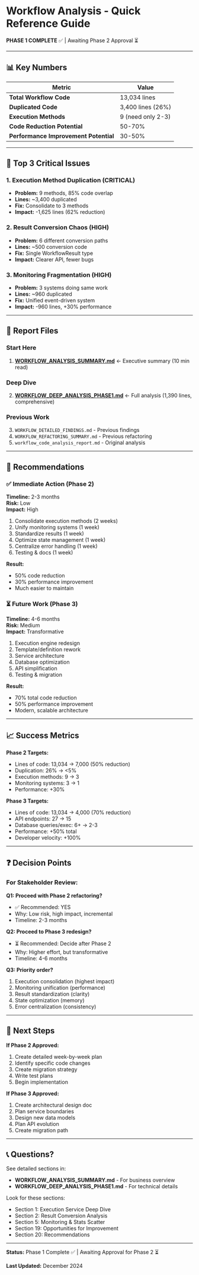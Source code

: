# Workflow Analysis - Quick Reference Guide

**PHASE 1 COMPLETE** ✅ | Awaiting Phase 2 Approval ⏳

---

## 📊 Key Numbers

| Metric | Value |
|--------|-------|
| **Total Workflow Code** | 13,034 lines |
| **Duplicated Code** | 3,400 lines (26%) |
| **Execution Methods** | 9 (need only 2-3) |
| **Code Reduction Potential** | 50-70% |
| **Performance Improvement Potential** | 30-50% |

---

## 🔴 Top 3 Critical Issues

### 1. Execution Method Duplication (CRITICAL)
- **Problem:** 9 methods, 85% code overlap
- **Lines:** ~3,400 duplicated
- **Fix:** Consolidate to 3 methods
- **Impact:** -1,625 lines (62% reduction)

### 2. Result Conversion Chaos (HIGH)
- **Problem:** 6 different conversion paths
- **Lines:** ~500 conversion code
- **Fix:** Single WorkflowResult type
- **Impact:** Clearer API, fewer bugs

### 3. Monitoring Fragmentation (HIGH)  
- **Problem:** 3 systems doing same work
- **Lines:** ~960 duplicated
- **Fix:** Unified event-driven system
- **Impact:** -960 lines, +30% performance

---

## 📁 Report Files

### Start Here
1. **[WORKFLOW_ANALYSIS_SUMMARY.md](./WORKFLOW_ANALYSIS_SUMMARY.md)** ← Executive summary (10 min read)

### Deep Dive
2. **[WORKFLOW_DEEP_ANALYSIS_PHASE1.md](./WORKFLOW_DEEP_ANALYSIS_PHASE1.md)** ← Full analysis (1,390 lines, comprehensive)

### Previous Work
3. `WORKFLOW_DETAILED_FINDINGS.md` - Previous findings
4. `WORKFLOW_REFACTORING_SUMMARY.md` - Previous refactoring
5. `workflow_code_analysis_report.md` - Original analysis

---

## 🎯 Recommendations

### ✅ Immediate Action (Phase 2)
**Timeline:** 2-3 months  
**Risk:** Low  
**Impact:** High

1. Consolidate execution methods (2 weeks)
2. Unify monitoring systems (1 week)
3. Standardize results (1 week)
4. Optimize state management (1 week)
5. Centralize error handling (1 week)
6. Testing & docs (1 week)

**Result:** 
- 50% code reduction
- 30% performance improvement
- Much easier to maintain

### ⏳ Future Work (Phase 3)
**Timeline:** 4-6 months  
**Risk:** Medium  
**Impact:** Transformative

1. Execution engine redesign
2. Template/definition rework
3. Service architecture
4. Database optimization
5. API simplification
6. Testing & migration

**Result:**
- 70% total code reduction
- 50% performance improvement
- Modern, scalable architecture

---

## 📈 Success Metrics

**Phase 2 Targets:**
- Lines of code: 13,034 → 7,000 (50% reduction)
- Duplication: 26% → <5%
- Execution methods: 9 → 3
- Monitoring systems: 3 → 1
- Performance: +30%

**Phase 3 Targets:**
- Lines of code: 13,034 → 4,000 (70% reduction)
- API endpoints: 27 → 15
- Database queries/exec: 6+ → 2-3
- Performance: +50% total
- Developer velocity: +100%

---

## ❓ Decision Points

### For Stakeholder Review:

**Q1: Proceed with Phase 2 refactoring?**
- ✅ Recommended: YES
- Why: Low risk, high impact, incremental
- Timeline: 2-3 months

**Q2: Proceed to Phase 3 redesign?**
- ⏳ Recommended: Decide after Phase 2
- Why: Higher effort, but transformative
- Timeline: 4-6 months

**Q3: Priority order?**
1. Execution consolidation (highest impact)
2. Monitoring unification (performance)
3. Result standardization (clarity)
4. State optimization (memory)
5. Error centralization (consistency)

---

## 🚀 Next Steps

**If Phase 2 Approved:**
1. Create detailed week-by-week plan
2. Identify specific code changes
3. Create migration strategy
4. Write test plans
5. Begin implementation

**If Phase 3 Approved:**
1. Create architectural design doc
2. Plan service boundaries
3. Design new data models
4. Plan API evolution
5. Create migration path

---

## 📞 Questions?

See detailed sections in:
- **WORKFLOW_ANALYSIS_SUMMARY.md** - For business overview
- **WORKFLOW_DEEP_ANALYSIS_PHASE1.md** - For technical details

Look for these sections:
- Section 1: Execution Service Deep Dive
- Section 2: Result Conversion Analysis
- Section 5: Monitoring & Stats Scatter
- Section 19: Opportunities for Improvement
- Section 20: Recommendations

---

**Status:** Phase 1 Complete ✅ | Awaiting Approval for Phase 2 ⏳

**Last Updated:** December 2024
